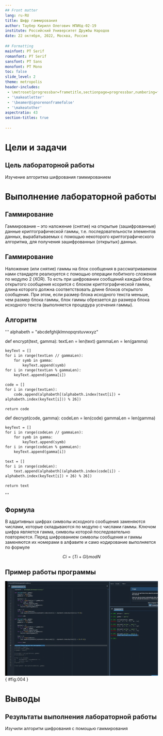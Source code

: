 ```yaml
---
## Front matter
lang: ru-RU
title: Шифр гаммирования
author: Таубер Кирилл Олегович НПИбд-02-19
institute: Российский Университет Дружбы Народов
date: 22 октября, 2022, Москва, Россия

## Formatting
mainfont: PT Serif
romanfont: PT Serif
sansfont: PT Sans
monofont: PT Mono
toc: false
slide_level: 2
theme: metropolis
header-includes:
 - \metroset{progressbar=frametitle,sectionpage=progressbar,numbering=fraction}
 - '\makeatletter'
 - '\beamer@ignorenonframefalse'
 - '\makeatother'
aspectratio: 43
section-titles: true

---
```


# Цели и задачи

## Цель лабораторной работы

Изучение алгоритма шифрования гаммированием

# Выполнение лабораторной работы

## Гаммирование

Гаммирование – это наложение (снятие) на открытые (зашифрованные) данные криптографической гаммы, т.е. последовательности элементов данных, вырабатываемых с помощью некоторого криптографического алгоритма, для получения зашифрованных (открытых) данных.

## Гаммирование

Наложение (или снятие) гаммы на блок сообщения в рассматриваемом нами стандарте реализуется с помощью операции побитного сложения по модулю 2 (XOR). То есть при шифровании сообщений каждый блок открытого сообщения ксорится с блоком криптографической гаммы, длина которого должна соответствовать длине блоков открытого сообщения. При этом, если размер блока исходного текста меньше, чем размер блока гаммы, блок гаммы обрезается до размера блока исходного текста (выполняется процедура усечения гаммы).

## Алгоритм
'''
alphabeth = "abcdefghijklmnopqrstuvwxyz"

def encrypt(text, gamma):
    textLen = len(text)
    gammaLen = len(gamma)

    keyText = []
    for i in range(textLen // gammaLen):
        for symb in gamma:
            keyText.append(symb)
    for i in range(textLen % gammaLen):
        keyText.append(gamma[i])

    code = []
    for i in range(textLen):
        code.append(alphabeth[(alphabeth.index(text[i]) + alphabeth.index(keyText[i])) % 26])
        
    return code

def decrypt(code, gamma):
    codeLen = len(code)
    gammaLen = len(gamma)

    keyText = []
    for i in range(codeLen // gammaLen):
        for symb in gamma:
            keyText.append(symb)
    for i in range(codeLen % gammaLen):
        keyText.append(gamma[i])

    text = []
    for i in range(codeLen):
        text.append(alphabeth[(alphabeth.index(code[i]) - alphabeth.index(keyText[i]) + 26) % 26]) 

    return text
'''

## Формула

В аддитивных шифрах символы исходного сообщения заменяются числами, которые складываются по модулю с числами гаммы. Ключом шифра является гамма, символы которой последовательно повторяются.
Перед шифрованием символы сообщения и гаммы заменяются их номерами в алфавите и само кодирование выполняется по формуле

$$ Ci = (Ti+Gi) mod N $$

## Пример работы программы

![Работа алгоритма гаммирования](img/1.png){ #fig:004 }

# Выводы

## Результаты выполнения лабораторной работы

Изучили алгоритм шифрования с помощью гаммирования
